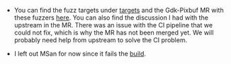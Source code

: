 - You can find the fuzz targets under [targets](./targets) and the
  Gdk-Pixbuf MR with these fuzzers
  [here](https://gitlab.gnome.org/GNOME/gdk-pixbuf/-/merge_requests/84). You can
  also find the discussion I had with the upstream in the MR. There was an issue
  with the CI pipeline that we could not fix, which is why the MR has not been
  merged yet. We will probably need help from upstream to solve the CI problem.

- I left out MSan for now since it fails the
  [build](https://github.com/google/oss-fuzz/runs/1448949557#step:7:7447).

